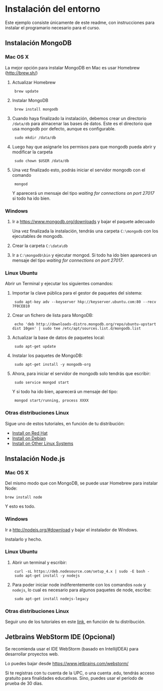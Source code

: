 # Instalación del entorno

Este ejemplo consiste únicamente de este readme, con instrucciones para instalar el programario necesario para el curso.

## Instalación MongoDB

### Mac OS X

La mejor opción para instalar MongoDB en Mac es usar Homebrew (http://brew.sh/)

1. Actualizar Homebrew

        brew update

2. Instalar MongoDB

        brew install mongodb

3. Cuando haya finalizado la instalación, debemos crear un directorio `/data/db` para almacenar las bases de datos. Este es el directorio que usa mongodb por defecto, aunque es configurable.

        sudo mkdir /data/db

4. Luego hay que asignarle los permisos para que mongodb pueda abrir y modificar la carpeta

        sudo chown $USER /data/db

5. Una vez finalizado esto, podrás iniciar el servidor mongodb con el comando

        mongod

   Y aparecerá un mensaje del tipo *waiting for connections on port 27017* si todo ha ido bien.

### Windows

1. Ir a https://www.mongodb.org/downloads y bajar el paquete adecuado

   Una vez finalizada la instalación, tendrás una carpeta `C:\mongodb` con los ejecutables de mongodb.

2. Crear la carpeta `C:\data\db`

3. Ir a `C:\mongodb\bin` y ejecutar mongod. Si todo ha ido bien aparecerá un mensaje del tipo *waiting for connections on port 27017*.

### Linux Ubuntu

Abrir un Terminal y ejecutar los siguientes comandos:

1. Importar la clave pública para el gestor de paquetes del sistema:

        sudo apt-key adv --keyserver hkp://keyserver.ubuntu.com:80 --recv 7F0CEB10

2. Crear un fichero de lista para MongoDB:

        echo 'deb http://downloads-distro.mongodb.org/repo/ubuntu-upstart dist 10gen' | sudo tee /etc/apt/sources.list.d/mongodb.list

3. Actualizar la base de datos de paquetes local:

        sudo apt-get update

4. Instalar los paquetes de MongoDB:

        sudo apt-get install -y mongodb-org

5. Ahora, para iniciar el servidor de mongodb solo tendrás que escribir:

        sudo service mongod start

   Y si todo ha ido bien, aparecerá un mensaje del tipo:

        mongod start/running, process XXXX

### Otras distribuciones Linux

Sigue uno de estos tutoriales, en función de tu distribución:

- [Install on Red Hat](https://docs.mongodb.org/v2.6/tutorial/install-mongodb-on-red-hat/)
- [Install on Debian](https://docs.mongodb.org/v2.6/tutorial/install-mongodb-on-debian/)
- [Install on Other Linux Systems](https://docs.mongodb.org/v2.6/tutorial/install-mongodb-on-linux/)

## Instalación Node.js

### Mac OS X

Del mismo modo que con MongoDB, se puede usar Homebrew para instalar Node:

    brew install node

Y esto es todo.

### Windows

Ir a http://nodejs.org/#download y bajar el instalador de Windows.

Instalarlo y hecho.

### Linux Ubuntu

1. Abrir un terminal y escribir:

        curl -sL https://deb.nodesource.com/setup_4.x | sudo -E bash -
        sudo apt-get install -y nodejs

2. Para poder iniciar node indiferentemente con los comandos `node` y `nodejs`, lo cual es necesario para algunos paquetes de node, escribe:

        sudo apt-get install nodejs-legacy

### Otras distribuciones Linux

Seguir uno de los tutoriales en este [link](https://nodejs.org/en/download/package-manager/), en función de tu distribución.

## Jetbrains WebStorm IDE (Opcional)

Se recomienda usar el IDE WebStorm (basado en IntellijIDEA) para desarrollar proyectos web.

Lo puedes bajar desde https://www.jetbrains.com/webstorm/

Si te registras con tu cuenta de la UPC, o una cuenta .edu, tendrás acceso gratuito para finalidades educativas.
Sino, puedes usar el período de prueba de 30 días.
